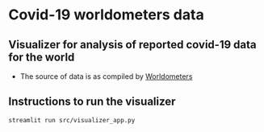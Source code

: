 # Covid-19 worldometers data

## Visualizer for analysis of reported covid-19 data for the world
* The source of data is as compiled by [Worldometers](https://www.worldometers.info/coronavirus/)

## Instructions to run the visualizer
```
streamlit run src/visualizer_app.py
```
